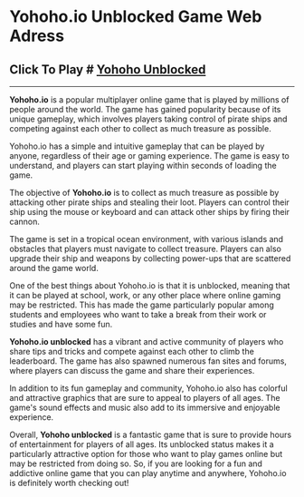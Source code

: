 # Yohoho.io Unblocked Game Web Adress

## Click To Play # [Yohoho Unblocked](https://play-unblocked.github.io/yohoho.html)

-------------------------------
**Yohoho.io** is a popular multiplayer online game that is played by millions of people around the world. The game has gained popularity because of its unique gameplay, which involves players taking control of pirate ships and competing against each other to collect as much treasure as possible.

Yohoho.io has a simple and intuitive gameplay that can be played by anyone, regardless of their age or gaming experience. The game is easy to understand, and players can start playing within seconds of loading the game.

The objective of **Yohoho.io** is to collect as much treasure as possible by attacking other pirate ships and stealing their loot. Players can control their ship using the mouse or keyboard and can attack other ships by firing their cannon.

The game is set in a tropical ocean environment, with various islands and obstacles that players must navigate to collect treasure. Players can also upgrade their ship and weapons by collecting power-ups that are scattered around the game world.

One of the best things about Yohoho.io is that it is unblocked, meaning that it can be played at school, work, or any other place where online gaming may be restricted. This has made the game particularly popular among students and employees who want to take a break from their work or studies and have some fun.

**Yohoho.io unblocked** has a vibrant and active community of players who share tips and tricks and compete against each other to climb the leaderboard. The game has also spawned numerous fan sites and forums, where players can discuss the game and share their experiences.

In addition to its fun gameplay and community, Yohoho.io also has colorful and attractive graphics that are sure to appeal to players of all ages. The game's sound effects and music also add to its immersive and enjoyable experience.

Overall, **Yohoho unblocked** is a fantastic game that is sure to provide hours of entertainment for players of all ages. Its unblocked status makes it a particularly attractive option for those who want to play games online but may be restricted from doing so. So, if you are looking for a fun and addictive online game that you can play anytime and anywhere, Yohoho.io is definitely worth checking out!

